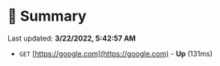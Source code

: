 # 📖 Summary
Last updated: **3/22/2022, 5:42:57 AM**

- `GET` [https://google.com](https://google.com) - **Up** (131ms)
